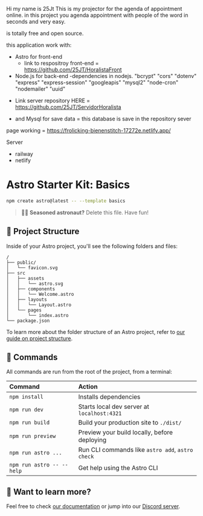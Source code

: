 Hi my name is 25Jt This is my projector for the agenda of  appointment  online. 
in this project you agenda appointment with people of the word in seconds and very easy.

is totally free and open source.

this application work with:

* Astro for front-end
  - link to respositroy front-end = https://github.com/25JT/HoralistaFront 
* Node.js for back-end
  -dependencies  in nodejs.
    "bcrypt"
    "cors"
    "dotenv"
    "express"
    "express-session"
    "googleapis"
    "mysql2"
    "node-cron"
    "nodemailer"
    "uuid"
 - Link server repository HERE = https://github.com/25JT/ServidorHoralista
* and Mysql for save data = this database is save in the repository sever 

page working =   https://frolicking-bienenstitch-17272e.netlify.app/

Server
* railway
* netlify


# Astro Starter Kit: Basics

```sh
npm create astro@latest -- --template basics
```

> 🧑‍🚀 **Seasoned astronaut?** Delete this file. Have fun!

## 🚀 Project Structure

Inside of your Astro project, you'll see the following folders and files:

```text
/
├── public/
│   └── favicon.svg
├── src
│   ├── assets
│   │   └── astro.svg
│   ├── components
│   │   └── Welcome.astro
│   ├── layouts
│   │   └── Layout.astro
│   └── pages
│       └── index.astro
└── package.json
```

To learn more about the folder structure of an Astro project, refer to [our guide on project structure](https://docs.astro.build/en/basics/project-structure/).

## 🧞 Commands

All commands are run from the root of the project, from a terminal:

| Command                   | Action                                           |
| :------------------------ | :----------------------------------------------- |
| `npm install`             | Installs dependencies                            |
| `npm run dev`             | Starts local dev server at `localhost:4321`      |
| `npm run build`           | Build your production site to `./dist/`          |
| `npm run preview`         | Preview your build locally, before deploying     |
| `npm run astro ...`       | Run CLI commands like `astro add`, `astro check` |
| `npm run astro -- --help` | Get help using the Astro CLI                     |

## 👀 Want to learn more?

Feel free to check [our documentation](https://docs.astro.build) or jump into our [Discord server](https://astro.build/chat).

